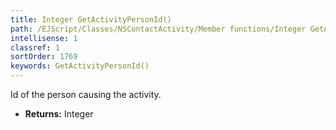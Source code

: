 ```yaml
---
title: Integer GetActivityPersonId()
path: /EJScript/Classes/NSContactActivity/Member functions/Integer GetActivityPersonId()
intellisense: 1
classref: 1
sortOrder: 1769
keywords: GetActivityPersonId()
---
```



Id of the person causing the activity.



* **Returns:** Integer


